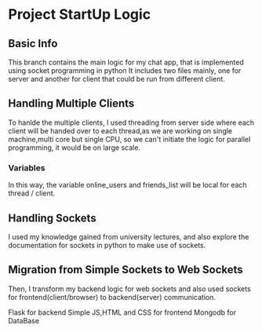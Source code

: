 # Project StartUp Logic

## Basic Info

This branch contains the main logic for my chat app, that is implemented using socket programming in python
It includes two files mainly, one for server and another for client that could be run from different client.

## Handling Multiple Clients

To hanlde the multiple clients, I used threading from server side where each client will be handed over to each thread,as we are working on single machine,multi core but single CPU, so we can't initiate the logic for parallel programming, it would be on large scale.

### Variables

In this way, the variable online_users and friends_list will be local for each thread / client.

## Handling Sockets

I used my knowledge gained from university lectures, and also explore the documentation for sockets in python to make use of sockets.

## Migration from Simple Sockets to Web Sockets

Then, I transform my backend logic for web sockets and also used sockets for frontend(client/browser) to backend(server) communication.

Flask for backend
Simple JS,HTML and CSS for frontend
Mongodb for DataBase

